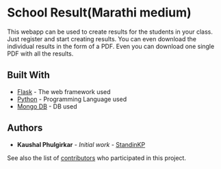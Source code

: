 # School Result(Marathi medium)

This webapp can be used to create results for the students in your class. Just register and start creating results. You can even download the individual results in the form of a PDF. Even you can download one single PDF with all the results.

## Built With

- [Flask](https://flask.palletsprojects.com/en/1.1.x/) - The web framework used
- [Python](https://www.python.org/) - Programming Language used
- [Mongo DB](https://mongodb.com) - DB used

## Authors

- **Kaushal Phulgirkar** - _Initial work_ - [StandinKP](https://github.com/StandinKP)

See also the list of [contributors](https://github.com/StandinKP/School-Result-Marathi/contributors) who participated in this project.
